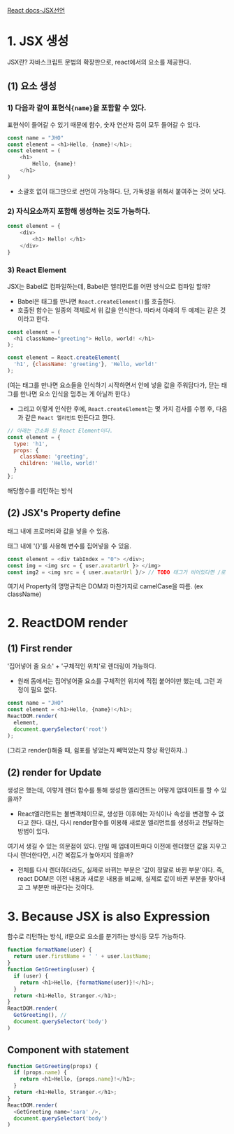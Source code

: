 
[React docs-JSX선언](https://ko.reactjs.org/docs/introducing-jsx.html)


# 1. JSX 생성
JSX란?
자바스크립트 문법의 확장판으로, react에서의 요소를 제공한다. 

## (1) 요소 생성
### 1) 다음과 같이 표현식`{name}`을 포함할 수 있다.
표현식이 들어갈 수 있기 때문에 함수, 숫자 연산자 등이 모두 들어갈 수 있다.
```js
const name = "JHO"
const element = <h1>Hello, {name}!</h1>;
const element = (
    <h1>
        Hello, {name}!
    </h1>
)
```
- 소괄호 없이 태그만으로 선언이 가능하다. 단, 가독성을 위해서 붙여주는 것이 낫다.


### 2) 자식요소까지 포함해 생성하는 것도 가능하다.
```js
const element = {
    <div>
        <h1> Hello! </h1>
    </div>
}
```

### 3) React Element
JSX는 Babel로 컴파일하는데, Babel은 엘리먼트를 어떤 방식으로 컴파일 할까?
- Babel은 태그를 만나면 `React.createElement()`를 호출한다.
- 호출된 함수는 일종의 객체로서 위 값을 인식한다. 따라서 아래의 두 예제는 같은 것이라고 한다.
  
```js
const element = (
  <h1 className="greeting"> Hello, world! </h1>
);
```
```js
const element = React.createElement(
  'h1', {className: 'greeting'}, 'Hello, world!'
);
```
(여는 태그를 만나면 요소들을 인식하기 시작하면서 안에 넣을 값을 주워담다가, 닫는 태그를 만나면 요소 인식을 멈추는 게 아닐까 한다.)

- 그리고 이렇게 인식한 후에, `React.createElement`는 몇 가지 검사를 수행 후, 다음과 같은 `React 엘리먼트` 만든다고 한다.
```js
// 아래는 간소화 된 React Element이다.
const element = {
  type: 'h1',
  props: {
    className: 'greeting',
    children: 'Hello, world!'
  }
};
```
해당함수를 리턴하는 방식

## (2) JSX's Property define
태그 내에 프로퍼티와 값을 넣을 수 있음.

태그 내에 '{}'를 사용해 변수를 집어넣을 수 있음.
```js
const element = <div tabIndex = "0"> </div>;
const img = <img src = { user.avatarUrl }> </img>
const img2 = <img src = { user.avatarUrl }/> // TODO 태그가 비어있다면 /로 닫아주어야(?) 태그가 하나일 경우에는 이런식으로 처리해줘야 한다는 뜻?
```
여기서 Property의 명명규칙은 DOM과 마찬가지로 camelCase을 따름. (ex className)


# 2. ReactDOM render
## (1) First render
'집어넣어 줄 요소' + '구체적인 위치'로 렌더링이 가능하다.
- 원래 돔에서는 집어넣어줄 요소를 구체적인 위치에 직접 붙어야만 했는데, 그런 과정이 필요 없다.

```js
const name = "JHO"
const element = <h1>Hello, {name}!</h1>;
ReactDOM.render(
  element,
  document.querySelector('root')
);
```
(그리고 render()해줄 때, 쉼표를 넣었는지 빼먹었는지 항상 확인하자..)

## (2) render for Update
생성은 했는데, 이렇게 렌더 함수를 통해 생성한 엘리먼트는 어떻게 업데이트를 할 수 있을까? 

- React엘리먼트는 불변객체이므로, 생성한 이후에는 자식이나 속성을 변경할 수 없다고 한다. 대신, 다시 render함수를 이용해 새로운 엘리먼트를 생성하고 전달하는 방법이 있다. 

여기서 생길 수 있는 의문점이 있다. 만일 매 업데이트마다 이전에 렌더했던 값을 지우고 다시 렌더한다면, 시간 복잡도가 높아지지 않을까? 

- 전체를 다시 렌더하더라도, 실제로 바뀌는 부분은 '값이 정말로 바뀐 부분'이다. 즉, react DOM은 이전 내용과 새로운 내용을 비교해, 실제로 값이 바뀐 부분을 찾아내고 그 부분만 바꾼다는 것이다.


# 3. Because JSX is also Expression
함수로 리턴하는 방식, if문으로 요소를 분기하는 방식등 모두 가능하다.

```js
function formatName(user) {
  return user.firstName + ' ' + user.lastName;
}
function GetGreeting(user) {
  if (user) {
    return <h1>Hello, {formatName(user)}!</h1>;
  }
  return <h1>Hello, Stranger.</h1>;
}
ReactDOM.render(
  GetGreeting(), // 
  document.querySelector('body')
)
```

## Component with statement
```js
function GetGreeting(props) {
  if (props.name) {
    return <h1>Hello, {props.name}!</h1>;
  }
  return <h1>Hello, Stranger.</h1>;
}
ReactDOM.render(
  <GetGreeting name='sara' />,
  document.querySelector('body')
)
```
